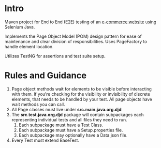 # Intro
Maven project for End to End (E2E) testing of an [e-commerce website](https://www.rahulshettyacademy.com/loginpagePractise/) using Selenium Java.

Implements the Page Object Model (POM) design pattern for ease of maintenance and clear division of responsibilities. Uses PageFactory to handle element location.

Utilizes TestNG for assertions and test suite setup.

# Rules and Guidance
1. Page object methods wait for elements to be visible before interacting with them. If you're checking for the visibility or invisibility of discrete elements, that needs to be handled by your test. All page objects have wait methods you can call.
2. All Page classes must live under **src.main.java.org.djd**
3. The **src.test.java.org.djd** package will contain subpackages each representing individual tests and all files they need to run.
   1. Each subpackage must have a Test Class.
   2. Each subpackage must have a Setup.properties file.
   3. Each subpackage may optionally have a Data.json file.
4. Every Test must extend BaseTest.
